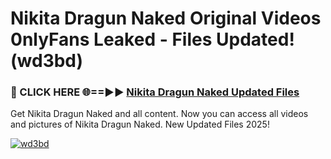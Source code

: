 # Nikita Dragun Naked Original Videos 0nlyFans Leaked - Files Updated! (wd3bd)

<h3>🔴 CLICK HERE 🌐==►► <a href="https://tinyurl.com/up5wt9bj" rel="nofollow">Nikita Dragun Naked Updated Files</a></h3>

Get Nikita Dragun Naked and all content. Now you can access all videos and pictures of Nikita Dragun Naked. New Updated Files 2025!

[![wd3bd](https://i.imgur.com/ABiUzMV.gif)](https://tinyurl.com/up5wt9bj)
